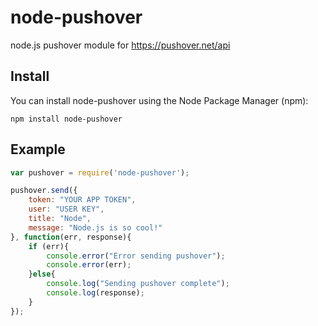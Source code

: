 node-pushover
=============

node.js pushover module for https://pushover.net/api

## Install

You can install node-pushover using the Node Package Manager (npm):

    npm install node-pushover

## Example

```js
var pushover = require('node-pushover');

pushover.send({  
	token: "YOUR APP TOKEN",
	user: "USER KEY",
	title: "Node",
	message: "Node.js is so cool!"
}, function(err, response){
	if (err){
		console.error("Error sending pushover");
		console.error(err);
	}else{
		console.log("Sending pushover complete");
		console.log(response);
	}
});
```
